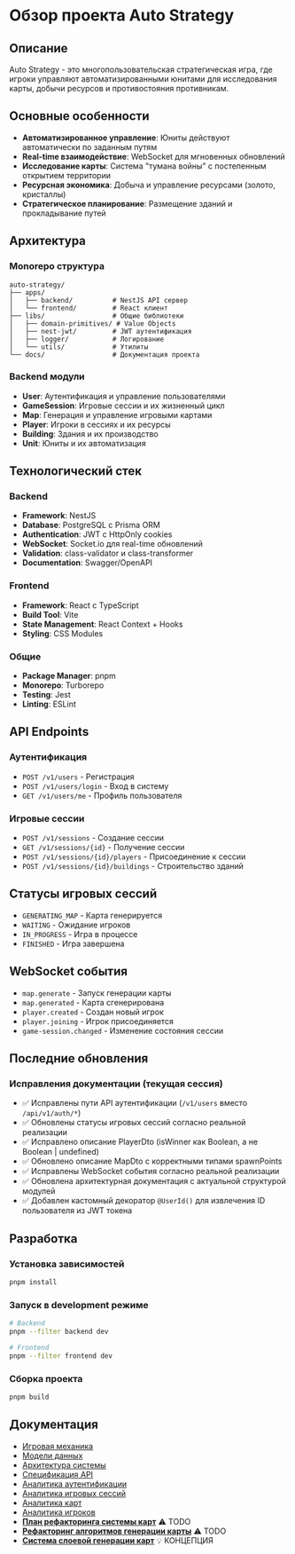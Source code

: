 # Обзор проекта Auto Strategy

## Описание

Auto Strategy - это многопользовательская стратегическая игра, где игроки управляют автоматизированными юнитами для исследования карты, добычи ресурсов и противостояния противникам.

## Основные особенности

- **Автоматизированное управление**: Юниты действуют автоматически по заданным путям
- **Real-time взаимодействие**: WebSocket для мгновенных обновлений
- **Исследование карты**: Система "тумана войны" с постепенным открытием территории
- **Ресурсная экономика**: Добыча и управление ресурсами (золото, кристаллы)
- **Стратегическое планирование**: Размещение зданий и прокладывание путей

## Архитектура

### Monorepo структура

```
auto-strategy/
├── apps/
│   ├── backend/          # NestJS API сервер
│   └── frontend/         # React клиент
├── libs/                 # Общие библиотеки
│   ├── domain-primitives/ # Value Objects
│   ├── nest-jwt/         # JWT аутентификация
│   ├── logger/           # Логирование
│   └── utils/            # Утилиты
└── docs/                 # Документация проекта
```

### Backend модули

- **User**: Аутентификация и управление пользователями
- **GameSession**: Игровые сессии и их жизненный цикл
- **Map**: Генерация и управление игровыми картами
- **Player**: Игроки в сессиях и их ресурсы
- **Building**: Здания и их производство
- **Unit**: Юниты и их автоматизация

## Технологический стек

### Backend

- **Framework**: NestJS
- **Database**: PostgreSQL с Prisma ORM
- **Authentication**: JWT с HttpOnly cookies
- **WebSocket**: Socket.io для real-time обновлений
- **Validation**: class-validator и class-transformer
- **Documentation**: Swagger/OpenAPI

### Frontend

- **Framework**: React с TypeScript
- **Build Tool**: Vite
- **State Management**: React Context + Hooks
- **Styling**: CSS Modules

### Общие

- **Package Manager**: pnpm
- **Monorepo**: Turborepo
- **Testing**: Jest
- **Linting**: ESLint

## API Endpoints

### Аутентификация

- `POST /v1/users` - Регистрация
- `POST /v1/users/login` - Вход в систему
- `GET /v1/users/me` - Профиль пользователя

### Игровые сессии

- `POST /v1/sessions` - Создание сессии
- `GET /v1/sessions/{id}` - Получение сессии
- `POST /v1/sessions/{id}/players` - Присоединение к сессии
- `POST /v1/sessions/{id}/buildings` - Строительство зданий

## Статусы игровых сессий

- `GENERATING_MAP` - Карта генерируется
- `WAITING` - Ожидание игроков
- `IN_PROGRESS` - Игра в процессе
- `FINISHED` - Игра завершена

## WebSocket события

- `map.generate` - Запуск генерации карты
- `map.generated` - Карта сгенерирована
- `player.created` - Создан новый игрок
- `player.joining` - Игрок присоединяется
- `game-session.changed` - Изменение состояния сессии

## Последние обновления

### Исправления документации (текущая сессия)

- ✅ Исправлены пути API аутентификации (`/v1/users` вместо `/api/v1/auth/*`)
- ✅ Обновлены статусы игровых сессий согласно реальной реализации
- ✅ Исправлено описание PlayerDto (isWinner как Boolean, а не Boolean | undefined)
- ✅ Обновлено описание MapDto с корректными типами spawnPoints
- ✅ Исправлены WebSocket события согласно реальной реализации
- ✅ Обновлена архитектурная документация с актуальной структурой модулей
- ✅ Добавлен кастомный декоратор `@UserId()` для извлечения ID пользователя из JWT токена

## Разработка

### Установка зависимостей

```bash
pnpm install
```

### Запуск в development режиме

```bash
# Backend
pnpm --filter backend dev

# Frontend
pnpm --filter frontend dev
```

### Сборка проекта

```bash
pnpm build
```

## Документация

- [Игровая механика](01_game_mechanics.md)
- [Модели данных](02_data_models.md)
- [Архитектура системы](03_system_architecture.md)
- [Спецификация API](04_api_specification.md)
- [Аналитика аутентификации](05_auth_analytics.md)
- [Аналитика игровых сессий](06_game_session_analytics.md)
- [Аналитика карт](07_map_analytics.md)
- [Аналитика игроков](08_player_analytics.md)
- **[План рефакторинга системы карт](09_map_optimization_refactoring_plan.md)** ⚠️ TODO
- **[Рефакторинг алгоритмов генерации карты](10_map_generation_refactoring_plan.md)** ⚠️ TODO
- **[Система слоевой генерации карт](11_layered_map_generation_system.md)** 💡 КОНЦЕПЦИЯ
